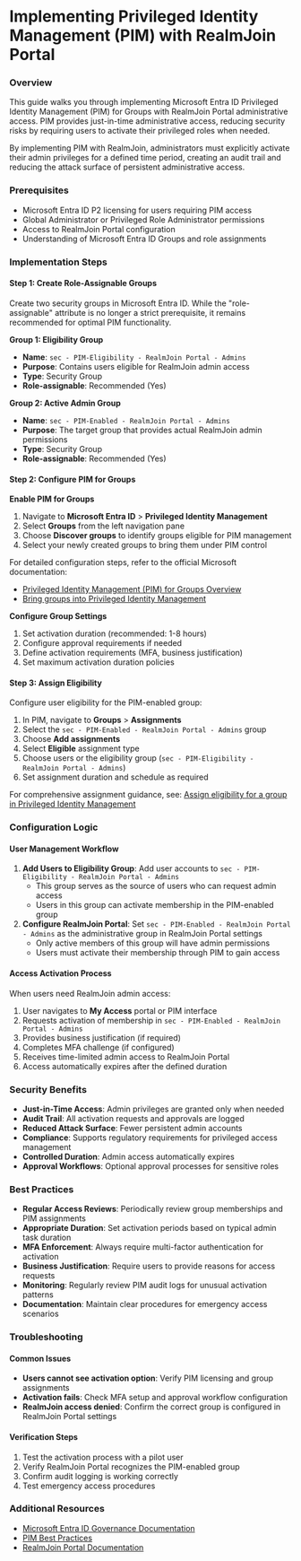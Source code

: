 # Implementing Privileged Identity Management (PIM) with RealmJoin Portal

### Overview

This guide walks you through implementing Microsoft Entra ID Privileged Identity Management (PIM) for Groups with RealmJoin Portal administrative access. PIM provides just-in-time administrative access, reducing security risks by requiring users to activate their privileged roles when needed.

By implementing PIM with RealmJoin, administrators must explicitly activate their admin privileges for a defined time period, creating an audit trail and reducing the attack surface of persistent administrative access.

### Prerequisites

* Microsoft Entra ID P2 licensing for users requiring PIM access
* Global Administrator or Privileged Role Administrator permissions
* Access to RealmJoin Portal configuration
* Understanding of Microsoft Entra ID Groups and role assignments

### Implementation Steps

#### Step 1: Create Role-Assignable Groups

Create two security groups in Microsoft Entra ID. While the "role-assignable" attribute is no longer a strict prerequisite, it remains recommended for optimal PIM functionality.

**Group 1: Eligibility Group**

* **Name**: `sec - PIM-Eligibility - RealmJoin Portal - Admins`
* **Purpose**: Contains users eligible for RealmJoin admin access
* **Type**: Security Group
* **Role-assignable**: Recommended (Yes)

**Group 2: Active Admin Group**

* **Name**: `sec - PIM-Enabled - RealmJoin Portal - Admins`
* **Purpose**: The target group that provides actual RealmJoin admin permissions
* **Type**: Security Group
* **Role-assignable**: Recommended (Yes)

#### Step 2: Configure PIM for Groups

**Enable PIM for Groups**

1. Navigate to **Microsoft Entra ID** > **Privileged Identity Management**
2. Select **Groups** from the left navigation pane
3. Choose **Discover groups** to identify groups eligible for PIM management
4. Select your newly created groups to bring them under PIM control

For detailed configuration steps, refer to the official Microsoft documentation:

* [Privileged Identity Management (PIM) for Groups Overview](https://learn.microsoft.com/en-us/entra/id-governance/privileged-identity-management/concept-pim-for-groups)
* [Bring groups into Privileged Identity Management](https://learn.microsoft.com/en-us/entra/id-governance/privileged-identity-management/groups-discover-groups)

**Configure Group Settings**

1. Set activation duration (recommended: 1-8 hours)
2. Configure approval requirements if needed
3. Define activation requirements (MFA, business justification)
4. Set maximum activation duration policies

#### Step 3: Assign Eligibility

Configure user eligibility for the PIM-enabled group:

1. In PIM, navigate to **Groups** > **Assignments**
2. Select the `sec - PIM-Enabled - RealmJoin Portal - Admins` group
3. Choose **Add assignments**
4. Select **Eligible** assignment type
5. Choose users or the eligibility group (`sec - PIM-Eligibility - RealmJoin Portal - Admins`)
6. Set assignment duration and schedule as required

For comprehensive assignment guidance, see: [Assign eligibility for a group in Privileged Identity Management](https://learn.microsoft.com/en-us/entra/id-governance/privileged-identity-management/groups-assign-member-owner)

### Configuration Logic

#### User Management Workflow

1. **Add Users to Eligibility Group**: Add user accounts to `sec - PIM-Eligibility - RealmJoin Portal - Admins`
   * This group serves as the source of users who can request admin access
   * Users in this group can activate membership in the PIM-enabled group
2. **Configure RealmJoin Portal**: Set `sec - PIM-Enabled - RealmJoin Portal - Admins` as the administrative group in RealmJoin Portal settings
   * Only active members of this group will have admin permissions
   * Users must activate their membership through PIM to gain access

#### Access Activation Process

When users need RealmJoin admin access:

1. User navigates to **My Access** portal or PIM interface
2. Requests activation of membership in `sec - PIM-Enabled - RealmJoin Portal - Admins`
3. Provides business justification (if required)
4. Completes MFA challenge (if configured)
5. Receives time-limited admin access to RealmJoin Portal
6. Access automatically expires after the defined duration

### Security Benefits

* **Just-in-Time Access**: Admin privileges are granted only when needed
* **Audit Trail**: All activation requests and approvals are logged
* **Reduced Attack Surface**: Fewer persistent admin accounts
* **Compliance**: Supports regulatory requirements for privileged access management
* **Controlled Duration**: Admin access automatically expires
* **Approval Workflows**: Optional approval processes for sensitive roles

### Best Practices

* **Regular Access Reviews**: Periodically review group memberships and PIM assignments
* **Appropriate Duration**: Set activation periods based on typical admin task duration
* **MFA Enforcement**: Always require multi-factor authentication for activation
* **Business Justification**: Require users to provide reasons for access requests
* **Monitoring**: Regularly review PIM audit logs for unusual activation patterns
* **Documentation**: Maintain clear procedures for emergency access scenarios

### Troubleshooting

#### Common Issues

* **Users cannot see activation option**: Verify PIM licensing and group assignments
* **Activation fails**: Check MFA setup and approval workflow configuration
* **RealmJoin access denied**: Confirm the correct group is configured in RealmJoin Portal settings

#### Verification Steps

1. Test the activation process with a pilot user
2. Verify RealmJoin Portal recognizes the PIM-enabled group
3. Confirm audit logging is working correctly
4. Test emergency access procedures

### Additional Resources

* [Microsoft Entra ID Governance Documentation](https://learn.microsoft.com/en-us/entra/id-governance/)
* [PIM Best Practices](https://learn.microsoft.com/en-us/entra/id-governance/privileged-identity-management/pim-deployment-plan)
* [RealmJoin Portal Documentation](https://docs.realmjoin.com/)
